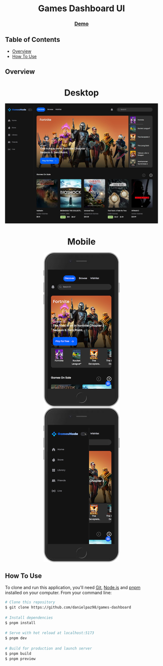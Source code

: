 <h1 align="center">Games Dashboard UI</h1>

<div align="center">
  <h3>
    <a href="https://games-dashboard-danielpaz98.vercel.app" target="_blank">
      Demo
    </a>
  </h3>
</div>

<!-- TABLE OF CONTENTS -->

## Table of Contents

- [Overview](#overview)
- [How To Use](#how-to-use)

<!-- OVERVIEW -->

## Overview

<h1 align="center">Desktop</h1>

<div align="center">
	<img src="public/overview-desktop.jpg">
</div>

<h1 align="center">Mobile</h1>

<div align="center">
	<img src="public/overview-mobile.png">
</div>

<div align="center">
	<img src="public/overview-mobile-menu.png">
</div>

## How To Use

To clone and run this application, you'll need [Git](https://git-scm.com), [Node.js](https://nodejs.org/en/download/) and [pnpm](https://pnpm.io) installed on your computer. From your command line:

```bash
# Clone this repository
$ git clone https://github.com/danielpaz98/games-dashboard

# Install dependencies
$ pnpm install

# Serve with hot reload at localhost:5173
$ pnpm dev

# Build for production and launch server
$ pnpm build
$ pnpm preview
```
